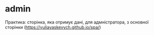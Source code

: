 # admin
Практика: сторінка, яка отримує дані, для адмністратора, з основної сторінки (https://yuliayaskevych.github.io/spa/)
